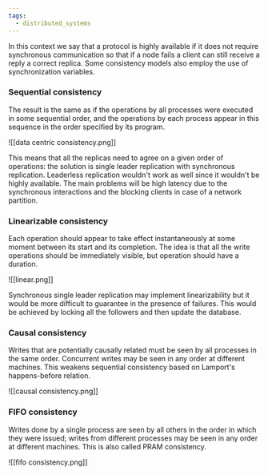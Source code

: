 ```yaml
---
tags:
  - distributed_systems
---
```

In this context we say that a protocol is highly available if it does not require synchronous communication so that if a node fails a client can still receive a reply a correct replica. Some consistency models also employ the use of synchronization variables.
### Sequential consistency

The result is the same as if the operations by all processes were executed in some sequential order, and the operations by each process appear in this sequence in the order specified by its program.

![[data centric consistency.png]]

This means that all the replicas need to agree on a given order of operations: the solution is single leader replication with synchronous replication. Leaderless replication wouldn't work as well since it wouldn't be highly available. The main problems will be high latency due to the synchronous interactions and the blocking clients in case of a network partition.
### Linearizable consistency

Each operation should appear to take effect instantaneously at some moment between its start and its completion. The idea is that all the write operations should be immediately visible, but operation should have a duration.

![[linear.png]]

Synchronous single leader replication may implement linearizability but it would be more difficult to guarantee in the presence of failures. This would be achieved by locking all the followers and then update the database.
### Causal consistency

Writes that are potentially causally related must be seen by all processes in the same order. Concurrent writes may be seen in any order at different machines. This weakens sequential consistency based on Lamport's happens-before relation.

![[causal consistency.png]]
### FIFO consistency

Writes done by a single process are seen by all others in the order in which they were issued; writes from different processes may be seen in any order at different machines. This is also called PRAM consistency.

![[fifo consistency.png]]

